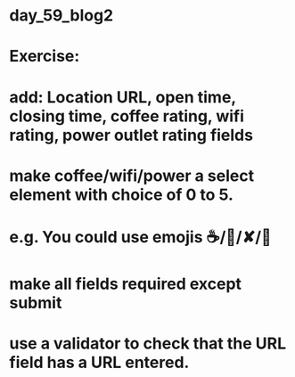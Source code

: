 # day_59_blog2

# Exercise:
# add: Location URL, open time, closing time, coffee rating, wifi rating, power outlet rating fields
# make coffee/wifi/power a select element with choice of 0 to 5.
# e.g. You could use emojis ☕️/💪/✘/🔌
# make all fields required except submit
# use a validator to check that the URL field has a URL entered.

